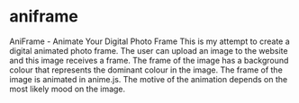 # aniframe
AniFrame - Animate Your Digital Photo Frame
This is my attempt to create a digital animated photo frame. 
The user can upload an image to the website and this image receives a frame.
The frame of the image has a background colour that represents the dominant colour in the image.
The frame of the image is animated in anime.js. The motive of the animation depends on the most likely mood on the image.
